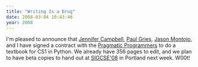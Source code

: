 ```yaml
---
title: "Writing Is a Drug"
date: 2008-03-04 10:43:46
year: 2008
---
```

I'm pleased to announce that <a href="http://www.cs.toronto.edu/~campbell">Jennifer Campbell</a>, <a href="http://www.cs.toronto.edu/~pgries">Paul Gries</a>, <a href="http://www.digitaldorkroom.com">Jason Montojo</a>, and I have signed a contract with the <a href="http://www.pragprog.com/">Pragmatic Programmers</a> to do a textbook for CS1 in Python.  We already have 356 pages to edit, and we plan to have beta copies to hand out at <a href="http://www.cs.duke.edu/sigcse08/">SIGCSE'08</a> in Portland next week.  W00t!
